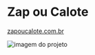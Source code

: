# Zap ou Calote

[zapoucalote.com.br](https://zapoucalote.com.br)

![imagem do projeto](https://zapoucalote.com.br/images/repository-open-graph-template.png)
